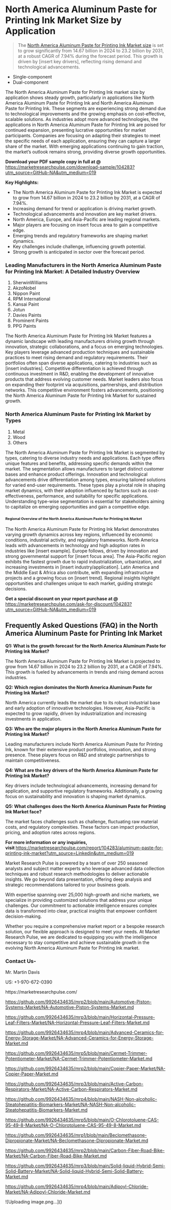 <h1>North America Aluminum Paste for Printing Ink Market&nbsp;Size by Application</h1><blockquote><p>The <a href="https://marketresearchpulse.com/download-sample/104283?utm_source=GitHub-NA&amp;utm_medium=019">North America Aluminum Paste for Printing Ink Market size</a> is set to grow significantly from 14.67 billion in 2024 to 23.2 billion by 2031, at a robust CAGR of 7.94% during the forecast period. This growth is driven by [insert key drivers], reflecting rising demand and technological advancements.</p></blockquote><ul><li>Single-component<li> Dual-component</li></ul><p>The North America Aluminum Paste for Printing Ink market size by application shows steady growth, particularly in applications like North America Aluminum Paste for Printing Ink and North America Aluminum Paste for Printing Ink. These segments are experiencing strong demand due to technological improvements and the growing emphasis on cost-effective, scalable solutions. As industries adopt more advanced technologies, the applications in North America Aluminum Paste for Printing Ink are poised for continued expansion, presenting lucrative opportunities for market participants. Companies are focusing on adapting their strategies to meet the specific needs of each application, ensuring they can capture a larger share of the market. With emerging applications continuing to gain traction, the market’s outlook remains strong, providing diverse growth opportunities.</p><p><strong>Download your PDF sample copy in full at @ </strong><a href="https://marketresearchpulse.com/download-sample/104283?utm_source=GitHub-NA&amp;utm_medium=019">https://marketresearchpulse.com/download-sample/104283?utm_source=GitHub-NA&amp;utm_medium=019</a></p><p><strong>Key Highlights: </strong></p><ul><li>The North America Aluminum Paste for Printing Ink Market is expected to grow from 14.67 billion in 2024 to 23.2 billion by 2031, at a CAGR of 7.94%.</li><li>Increasing demand for trend or application is driving market growth.</li><li>Technological advancements and innovation are key market drivers.</li><li>North America, Europe, and Asia-Pacific are leading regional markets.</li><li>Major players are focusing on insert focus area to gain a competitive edge.</li><li>Emerging trends and regulatory frameworks are shaping market dynamics.</li><li>Key challenges include challenge, influencing growth potential.</li><li>Strong growth is anticipated in sector over the forecast period.</li></ul><h3>Leading Manufacturers in the North America Aluminum Paste for Printing Ink Market: A Detailed Industry Overview</h3><ol><li>SherwinWilliams</li><li>AkzoNobel</li><li>Nippon Paint</li><li>RPM International</li><li>Kansai Paint</li><li>Jotun</li><li>Davies Paints</li><li>Prominent Paints</li><li>PPG Paints</li></ol><div class="flex max-w-full flex-col flex-grow"><div class="min-h-8 text-message flex w-full flex-col items-end gap-2 whitespace-normal break-words [.text-message+&amp;]:mt-5" dir="auto" data-message-author-role="assistant" data-message-id="fd8432e4-4910-450d-b182-61b7bfb0a01f" data-message-model-slug="gpt-4o"><div class="flex w-full flex-col gap-1 empty:hidden first:pt-[3px]"><div class="markdown prose w-full break-words dark:prose-invert light"><p>The North America Aluminum Paste for Printing Ink Market features a dynamic landscape with leading manufacturers driving growth through innovation, strategic collaborations, and a focus on emerging technologies. Key players leverage advanced production techniques and sustainable practices to meet rising demand and regulatory requirements. Their portfolios often span diverse applications, catering to industries such as [insert industries]. Competitive differentiation is achieved through continuous investment in R&amp;D, enabling the development of innovative products that address evolving customer needs. Market leaders also focus on expanding their footprint via acquisitions, partnerships, and distribution networks. This competitive environment fosters advancements, positioning the North America Aluminum Paste for Printing Ink Market for sustained growth.</p></div></div></div></div><h3>North America Aluminum Paste for Printing Ink Market by Types</h3><ol><li>Metal<li> Wood<li> Others</li></ol><div class="flex max-w-full flex-col flex-grow"><div class="min-h-8 text-message flex w-full flex-col items-end gap-2 whitespace-normal break-words [.text-message+&amp;]:mt-5" dir="auto" data-message-author-role="assistant" data-message-id="084470be-0bb7-4664-bddf-5156b4f41249" data-message-model-slug="gpt-4o-mini"><div class="flex w-full flex-col gap-1 empty:hidden first:pt-[3px]"><div class="markdown prose w-full break-words dark:prose-invert light"><p>The North America Aluminum Paste for Printing Ink Market is segmented by types, catering to diverse industry needs and applications. Each type offers unique features and benefits, addressing specific demands within the market. The segmentation allows manufacturers to target distinct customer bases and enhance product offerings. Innovation and technological advancements drive differentiation among types, ensuring tailored solutions for varied end-user requirements. These types play a pivotal role in shaping market dynamics, with their adoption influenced by factors such as cost-effectiveness, performance, and suitability for specific applications. Understanding type-wise segmentation is essential for stakeholders aiming to capitalize on emerging opportunities and gain a competitive edge.</p></div></div></div></div><h3><span style="font-size: 11px;">Regional Overview of the North America Aluminum Paste for Printing Ink Market</span></h3><div class="flex max-w-full flex-col flex-grow"><div class="min-h-8 text-message flex w-full flex-col items-end gap-2 whitespace-normal break-words [.text-message+&amp;]:mt-5" dir="auto" data-message-author-role="assistant" data-message-id="e9038762-ce64-4e30-91c9-9bd413514231" data-message-model-slug="gpt-4o-mini"><div class="flex w-full flex-col gap-1 empty:hidden first:pt-[3px]"><div class="markdown prose w-full break-words dark:prose-invert light"><p>The North America Aluminum Paste for Printing Ink Market demonstrates varying growth dynamics across key regions, influenced by economic conditions, industrial activity, and regulatory frameworks. North America leads with advancements in technology and high adoption rates in industries like [insert example]. Europe follows, driven by innovation and strong governmental support for [insert focus area]. The Asia-Pacific region exhibits the fastest growth due to rapid industrialization, urbanization, and increasing investments in [insert industry/application]. Latin America and the Middle East &amp; Africa also contribute, with expanding infrastructure projects and a growing focus on [insert trend]. Regional insights highlight opportunities and challenges unique to each market, guiding strategic decisions.</p></div></div></div></div><p><strong>Get a special discount on your report purchase at @ </strong><a href="https://marketresearchpulse.com/ask-for-discount/104283?utm_source=GitHub-NA&amp;utm_medium=019">https://marketresearchpulse.com/ask-for-discount/104283?utm_source=GitHub-NA&amp;utm_medium=019</a></p><h2>Frequently Asked Questions (FAQ) in the North America Aluminum Paste for Printing Ink Market</h2><p><strong>Q1: What is the growth forecast for the North America Aluminum Paste for Printing Ink Market?</strong></p><p>The North America Aluminum Paste for Printing Ink Market is projected to grow from 14.67 billion in 2024 to 23.2 billion by 2031, at a CAGR of 7.94%. This growth is fueled by advancements in trends and rising demand across industries.</p><p><strong>Q2: Which region dominates the North America Aluminum Paste for Printing Ink Market?</strong></p><p>North America currently leads the market due to its robust industrial base and early adoption of innovative technologies. However, Asia-Pacific is expected to grow rapidly, driven by industrialization and increasing investments in application.</p><p><strong>Q3: Who are the major players in the North America Aluminum Paste for Printing Ink Market?</strong></p><p>Leading manufacturers include North America Aluminum Paste for Printing Ink, known for their extensive product portfolios, innovation, and strong presence. These players focus on R&amp;D and strategic partnerships to maintain competitiveness.</p><p><strong>Q4: What are the key drivers of the North America Aluminum Paste for Printing Ink Market?</strong></p><p>Key drivers include technological advancements, increasing demand for application, and supportive regulatory frameworks. Additionally, a growing focus on sustainability and innovation is shaping market dynamics.</p><p><strong>Q5: What challenges does the North America Aluminum Paste for Printing Ink Market face?</strong></p><p>The market faces challenges such as challenge, fluctuating raw material costs, and regulatory complexities. These factors can impact production, pricing, and adoption rates across regions.</p><p><strong>For more information or any inquiries, visit&nbsp;</strong><a href="https://marketresearchpulse.com/report/104283/aluminum-paste-for-printing-ink-market?utm_source=Linkedin&utm_medium=019">https://marketresearchpulse.com/report/104283/aluminum-paste-for-printing-ink-market?utm_source=Linkedin&utm_medium=019</a></p><p>Market Research Pulse is powered by a team of over 250 seasoned analysts and subject matter experts who leverage advanced data collection techniques and robust research methodologies to deliver actionable insights. We go beyond data presentation, offering deep analysis and strategic recommendations tailored to your business goals.</p><p>With expertise spanning over 25,000 high-growth and niche markets, we specialize in providing customized solutions that address your unique challenges. Our commitment to actionable intelligence ensures complex data is transformed into clear, practical insights that empower confident decision-making.</p><p>Whether you require a comprehensive market report or a bespoke research solution, our flexible approach is designed to meet your needs. At Market Research Pulse, we are dedicated to equipping you with the intelligence necessary to stay competitive and achieve sustainable growth in the evolving North America Aluminum Paste for Printing Ink market.</p><h3><strong>Contact Us-</strong></h3><p>Mr. Martin Davis</p><p>US: +1-970-672-0390</p><p>https://marketresearchpulse.com/</p><p><a href="https://github.com/9926434635/mrp2/blob/main/Automotive-Piston-Systems-Market/NA-Automotive-Piston-Systems-Market.md">https://github.com/9926434635/mrp2/blob/main/Automotive-Piston-Systems-Market/NA-Automotive-Piston-Systems-Market.md</a></p><p><a href="https://github.com/9926434635/mrp3/blob/main/Horizontal-Pressure-Leaf-Filters-Market/NA-Horizontal-Pressure-Leaf-Filters-Market.md">https://github.com/9926434635/mrp3/blob/main/Horizontal-Pressure-Leaf-Filters-Market/NA-Horizontal-Pressure-Leaf-Filters-Market.md</a></p><p><a href="https://github.com/9926434635/mrp4/blob/main/Advanced-Ceramics-for-Energy-Storage-Market/NA-Advanced-Ceramics-for-Energy-Storage-Market.md">https://github.com/9926434635/mrp4/blob/main/Advanced-Ceramics-for-Energy-Storage-Market/NA-Advanced-Ceramics-for-Energy-Storage-Market.md</a></p><p><a href="https://github.com/9926434635/mrp5/blob/main/Cermet-Trimmer-Potentiometer-Market/NA-Cermet-Trimmer-Potentiometer-Market.md">https://github.com/9926434635/mrp5/blob/main/Cermet-Trimmer-Potentiometer-Market/NA-Cermet-Trimmer-Potentiometer-Market.md</a></p><p><a href="https://github.com/9926434635/mrp2/blob/main/Copier-Paper-Market/NA-Copier-Paper-Market.md">https://github.com/9926434635/mrp2/blob/main/Copier-Paper-Market/NA-Copier-Paper-Market.md</a></p><p><a href="https://github.com/9926434635/mrp3/blob/main/Active-Carbon-Respirators-Market/NA-Active-Carbon-Respirators-Market.md">https://github.com/9926434635/mrp3/blob/main/Active-Carbon-Respirators-Market/NA-Active-Carbon-Respirators-Market.md</a></p><p><a href="https://github.com/9926434635/mrp4/blob/main/NASH-Non-alcoholic-Steatohepatitis-Biomarkers-Market/NA-NASH-Non-alcoholic-Steatohepatitis-Biomarkers-Market.md">https://github.com/9926434635/mrp4/blob/main/NASH-Non-alcoholic-Steatohepatitis-Biomarkers-Market/NA-NASH-Non-alcoholic-Steatohepatitis-Biomarkers-Market.md</a></p><p><a href="https://github.com/9926434635/mrp5/blob/main/O-Chlorotoluene-CAS-95-49-8-Market/NA-O-Chlorotoluene-CAS-95-49-8-Market.md">https://github.com/9926434635/mrp5/blob/main/O-Chlorotoluene-CAS-95-49-8-Market/NA-O-Chlorotoluene-CAS-95-49-8-Market.md</a></p><p><a href="https://github.com/9926434635/mrp1/blob/main/Beclomethasone-Dipropionate-Market/NA-Beclomethasone-Dipropionate-Market.md">https://github.com/9926434635/mrp1/blob/main/Beclomethasone-Dipropionate-Market/NA-Beclomethasone-Dipropionate-Market.md</a></p><p><a href="https://github.com/9926434635/mrp2/blob/main/Carbon-Fiber-Road-Bike-Market/NA-Carbon-Fiber-Road-Bike-Market.md">https://github.com/9926434635/mrp2/blob/main/Carbon-Fiber-Road-Bike-Market/NA-Carbon-Fiber-Road-Bike-Market.md</a></p><p><a href="https://github.com/9926434635/mrp3/blob/main/Solid-liquid-Hybrid-Semi-Solid-Battery-Market/NA-Solid-liquid-Hybrid-Semi-Solid-Battery-Market.md">https://github.com/9926434635/mrp3/blob/main/Solid-liquid-Hybrid-Semi-Solid-Battery-Market/NA-Solid-liquid-Hybrid-Semi-Solid-Battery-Market.md</a></p><p><a href="https://github.com/9926434635/mrp4/blob/main/Adipoyl-Chloride-Market/NA-Adipoyl-Chloride-Market.md">https://github.com/9926434635/mrp4/blob/main/Adipoyl-Chloride-Market/NA-Adipoyl-Chloride-Market.md</a></p>
![Uploading image.png…]()
